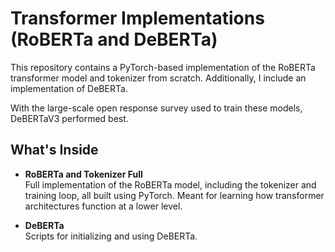 # Transformer Implementations (RoBERTa and DeBERTa)

This repository contains a PyTorch-based implementation of the RoBERTa transformer model and tokenizer from scratch. Additionally, I include an implementation of DeBERTa.

With the large-scale open response survey used to train these models, DeBERTaV3 performed best.

## What's Inside

- **RoBERTa and Tokenizer Full**  
  Full implementation of the RoBERTa model, including the tokenizer and training loop, all built using PyTorch. Meant for learning how transformer architectures function at a lower level.

- **DeBERTa**  
  Scripts for initializing and using DeBERTa.

